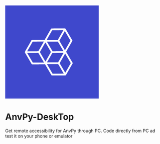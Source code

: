 ![AnvPy IDE](https://raw.githubusercontent.com/CodeStudio0/ADP/main/icon.png)
# AnvPy-DeskTop
Get remote accessibility for AnvPy through PC.
Code directly from PC ad test it on your phone or emulator
